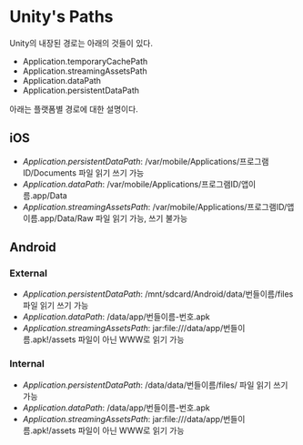 Unity's Paths
=============

Unity의 내장된 경로는 아래의 것들이 있다.  

* Application.temporaryCachePath
* Application.streamingAssetsPath
* Application.dataPath
* Application.persistentDataPath


아래는 플랫폼별 경로에 대한 설명이다. 

iOS
---

* *Application.persistentDataPath*: /var/mobile/Applications/프로그램ID/Documents 
파일 읽기 쓰기 가능 
* *Application.dataPath*: /var/mobile/Applications/프로그램ID/앱이름.app/Data 
* *Application.streamingAssetsPath*: /var/mobile/Applications/프로그램ID/앱이름.app/Data/Raw 
파일 읽기 가능, 쓰기 불가능 


Android
-------

### External

* *Application.persistentDataPath*: /mnt/sdcard/Android/data/번들이름/files 
파일 읽기 쓰기 가능 
* *Application.dataPath*: /data/app/번들이름-번호.apk 
* *Application.streamingAssetsPath*: jar:file:///data/app/번들이름.apk!/assets 
파일이 아닌 WWW로 읽기 가능 

### Internal

* *Application.persistentDataPath*: /data/data/번들이름/files/ 
파일 읽기 쓰기 가능 
* *Application.dataPath*: /data/app/번들이름-번호.apk 
* *Application.streamingAssetsPath*: jar:file:///data/app/번들이름.apk!/assets 
파일이 아닌 WWW로 읽기 가능 

